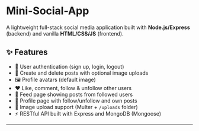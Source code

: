 # Mini-Social-App

A lightweight full-stack social media application built with **Node.js/Express** (backend) and vanilla **HTML/CSS/JS** (frontend).

## ✨ Features
- 🔑 User authentication (sign up, login, logout)
- 📝 Create and delete posts with optional image uploads
- 🖼️ Profile avatars (default  image)
- ❤️ Like, comment, follow & unfollow other users
- 📰 Feed page showing posts from followed users
- 👤 Profile page with follow/unfollow and own posts
- 📸 Image upload support (Multer + `/uploads` folder)
- ⚡ RESTful API built with Express and MongoDB (Mongoose)

---

